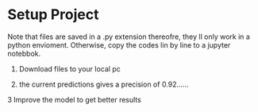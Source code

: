 # Setup Project

Note that files are saved in a .py extension thereofre, they ll only work in a python envioment. Otherwise, copy the codes lin by line to a jupyter notebbok.

1. Download files to your local pc

2. the current predictions gives a precision of 0.92......

3 Improve the model to get better results
